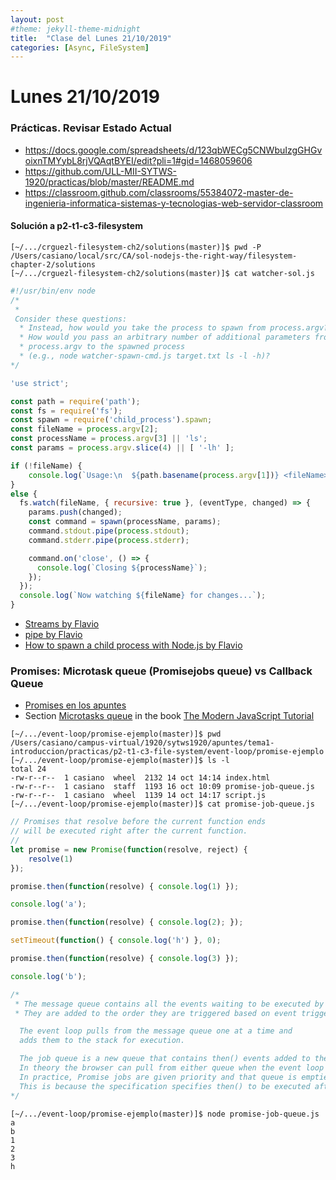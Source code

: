 ```yaml
---
layout: post
#theme: jekyll-theme-midnight
title:  "Clase del Lunes 21/10/2019"
categories: [Async, FileSystem] 
---
```


# Lunes 21/10/2019


### Prácticas. Revisar Estado Actual

* https://docs.google.com/spreadsheets/d/123qbWECg5CNWbuIzgGHGvoixnTMYybL8rjVQAqtBYEI/edit?pli=1#gid=1468059606
* https://github.com/ULL-MII-SYTWS-1920/practicas/blob/master/README.md
* https://classroom.github.com/classrooms/55384072-master-de-ingenieria-informatica-sistemas-y-tecnologias-web-servidor-classroom

#### Solución a p2-t1-c3-filesystem

```
[~/.../crguezl-filesystem-ch2/solutions(master)]$ pwd -P
/Users/casiano/local/src/CA/sol-nodejs-the-right-way/filesystem-chapter-2/solutions
[~/.../crguezl-filesystem-ch2/solutions(master)]$ cat watcher-sol.js 
```

```js
#!/usr/bin/env node 
/*
 *
 Consider these questions:
  * Instead, how would you take the process to spawn from process.argv?
  * How would you pass an arbitrary number of additional parameters from 
  * process.argv to the spawned process 
  * (e.g., node watcher-spawn-cmd.js target.txt ls -l -h)?
*/

'use strict';

const path = require('path');
const fs = require('fs');
const spawn = require('child_process').spawn;
const fileName = process.argv[2];
const processName = process.argv[3] || 'ls';
const params = process.argv.slice(4) || [ '-lh' ];

if (!fileName) {
    console.log(`Usage:\n  ${path.basename(process.argv[1])} <fileName> [command] [args ... ]\n`);
}
else {
  fs.watch(fileName, { recursive: true }, (eventType, changed) => {
    params.push(changed);
    const command = spawn(processName, params);
    command.stdout.pipe(process.stdout);
    command.stderr.pipe(process.stderr);

    command.on('close', () => {
      console.log(`Closing ${processName}`);
    });
  });
  console.log(`Now watching ${fileName} for changes...`);
}
```

* [Streams by Flavio](https://flaviocopes.com/nodejs-streams/)
* [pipe by Flavio](https://flaviocopes.com/nodejs-streams/#pipe)
* [How to spawn a child process with Node.js by Flavio](https://flaviocopes.com/how-to-spawn-child-process-node/)

### Promises: Microtask queue (Promisejobs queue) vs Callback Queue

* [Promises en los apuntes](https://ull-mii-sytws-1920.github.io/tema1-introduccion/practicas/p2-t1-c3-file-system/event-loop/#promises
)
* Section [Microtasks queue](https://javascript.info/microtask-queue) in the book  [The Modern JavaScript Tutorial](https://javascript.info/)

```
[~/.../event-loop/promise-ejemplo(master)]$ pwd
/Users/casiano/campus-virtual/1920/sytws1920/apuntes/tema1-introduccion/practicas/p2-t1-c3-file-system/event-loop/promise-ejemplo
[~/.../event-loop/promise-ejemplo(master)]$ ls -l
total 24
-rw-r--r--  1 casiano  wheel  2132 14 oct 14:14 index.html
-rw-r--r--  1 casiano  staff  1193 16 oct 10:09 promise-job-queue.js
-rw-r--r--  1 casiano  wheel  1139 14 oct 14:17 script.js
[~/.../event-loop/promise-ejemplo(master)]$ cat promise-job-queue.js 
```

```js
// Promises that resolve before the current function ends 
// will be executed right after the current function.
//
let promise = new Promise(function(resolve, reject) {
    resolve(1)
});

promise.then(function(resolve) { console.log(1) });

console.log('a');

promise.then(function(resolve) { console.log(2); });

setTimeout(function() { console.log('h') }, 0);

promise.then(function(resolve) { console.log(3) });

console.log('b');

/*
 * The message queue contains all the events waiting to be executed by the browser (scripts, repaint, reflows/layouts, etc.). 
 * They are added to the order they are triggered based on event triggering, timers, user input, DOM manipulation, etc.

  The event loop pulls from the message queue one at a time and
  adds them to the stack for execution.

  The job queue is a new queue that contains then() events added to the queue after the completion of a Promise. 
  In theory the browser can pull from either queue when the event loop occurs. 
  In practice, Promise jobs are given priority and that queue is emptied first. 
  This is because the specification specifies then() to be executed after the current event on the call stack is finished.
*/
```

```
[~/.../event-loop/promise-ejemplo(master)]$ node promise-job-queue.js 
a
b
1
2
3
h
```

